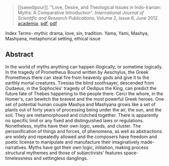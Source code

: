 > [[saeedipour]]. "Love, Desire, and Theological Issues in Indo-Iranian: Myths: A Comparative Introduction". *International Journal of Scientific and Research Publications*, Volume 2, Issue 6, June 2012. [academia](https://www.academia.edu/8304401/Love-Desire-and-Theological-Issues-in-Indo-Iranian-Myth-A-Comparative-Introduction), [pdf](http://www.ijsrp.org/research-paper-jun2012/ijsrp-June-2012-56.pdf), [pdf](a/a-saeedipour2012b.pdf)

Index Terms- mythic drama, love, sin, tradition. Yama, Yami, Mashya, Mashyana, metaphorical setting, ethical issue

## Abstract
In the world of myths anything can happen illogically, or sometime logically. In the tragedy of Prometheus Bound written by Aeschylus, the Greek Prometheus there can steal fire from heavenly gods and give it to the earthly mortal creatures. Tiresias the blind soothsayer, descended from Oudaeus, in the Sophocles' tragedy of Oedipus the King, can predict the future fate of Thebes happening to the people there. Cerci the whore, in the Homer's, can bewitch the bravest and the most powerful Greek heroes. One set of potential human couple Mashya and Mashyana grows like a set of plants out of forty years of processing being under the air, the sun, and the soil. They are metamorphosed and clutched together. There is apparently no specific limit or any fixed and distinguished laws or regulations. Nonetheless, myths have their own logic, seeds, and cluster. The personification of things and forces, of phenomena, as well as abstractions are widely and repeatedly allowed and the composers have freedom and poetic license to manipulate and manufacture their imaginatively made- narratives. Myths have got their own logic, initiation, making process structural mythemes and those of subjectivists' features space- timelessness and settingless danglings.